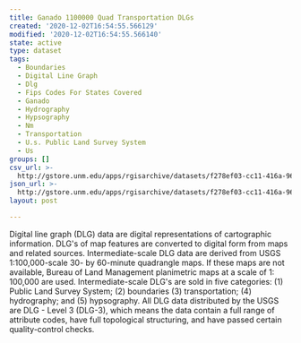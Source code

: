 ```yaml
---
title: Ganado 1100000 Quad Transportation DLGs
created: '2020-12-02T16:54:55.566129'
modified: '2020-12-02T16:54:55.566140'
state: active
type: dataset
tags:
  - Boundaries
  - Digital Line Graph
  - Dlg
  - Fips Codes For States Covered
  - Ganado
  - Hydrography
  - Hypsography
  - Nm
  - Transportation
  - U.s. Public Land Survey System
  - Us
groups: []
csv_url: >-
  http://gstore.unm.edu/apps/rgisarchive/datasets/f278ef03-cc11-416a-9601-b1c6a972134f/tganadoshp.derived.csv
json_url: >-
  http://gstore.unm.edu/apps/rgisarchive/datasets/f278ef03-cc11-416a-9601-b1c6a972134f/tganadoshp.derived.json
layout: post

---
```


Digital line graph (DLG) data are digital representations of
cartographic information. DLG's of map features are
converted to digital form from maps and related sources.
Intermediate-scale DLG data are derived from USGS
1:100,000-scale 30- by 60-minute quadrangle maps. If these
maps are not available, Bureau of Land Management
planimetric maps at a scale of 1: 100,000 are used.
Intermediate-scale DLG's are sold in five categories: (1)
Public Land Survey System; (2) boundaries (3)
transportation; (4) hydrography; and (5) hypsography. All
DLG data distributed by the USGS are DLG - Level 3 (DLG-3),
which means the data contain a full range of attribute
codes, have full topological structuring, and have passed
certain quality-control checks.

